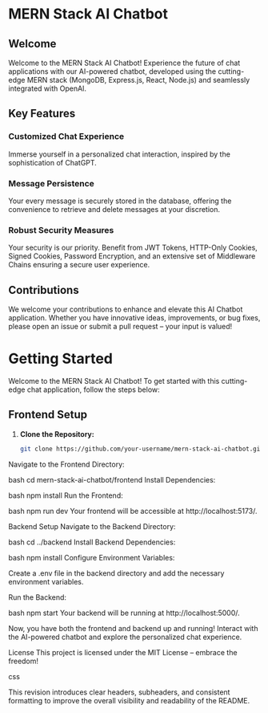 # MERN Stack AI Chatbot

## Welcome

Welcome to the MERN Stack AI Chatbot! Experience the future of chat applications with our AI-powered chatbot, developed using the cutting-edge MERN stack (MongoDB, Express.js, React, Node.js) and seamlessly integrated with OpenAI.

## Key Features

### Customized Chat Experience

Immerse yourself in a personalized chat interaction, inspired by the sophistication of ChatGPT.

### Message Persistence

Your every message is securely stored in the database, offering the convenience to retrieve and delete messages at your discretion.

### Robust Security Measures

Your security is our priority. Benefit from JWT Tokens, HTTP-Only Cookies, Signed Cookies, Password Encryption, and an extensive set of Middleware Chains ensuring a secure user experience.

## Contributions

We welcome your contributions to enhance and elevate this AI Chatbot application. Whether you have innovative ideas, improvements, or bug fixes, please open an issue or submit a pull request – your input is valued!

# Getting Started

Welcome to the MERN Stack AI Chatbot! To get started with this cutting-edge chat application, follow the steps below:

## Frontend Setup

1. **Clone the Repository:**

   ```bash
   git clone https://github.com/your-username/mern-stack-ai-chatbot.git
Navigate to the Frontend Directory:

bash
cd mern-stack-ai-chatbot/frontend
Install Dependencies:

bash
npm install
Run the Frontend:

bash
npm run dev
Your frontend will be accessible at http://localhost:5173/.

Backend Setup
Navigate to the Backend Directory:

bash
cd ../backend
Install Backend Dependencies:

bash
npm install
Configure Environment Variables:

Create a .env file in the backend directory and add the necessary environment variables.

Run the Backend:

bash
npm start
Your backend will be running at http://localhost:5000/.

Now, you have both the frontend and backend up and running! Interact with the AI-powered chatbot and explore the personalized chat experience.

License
This project is licensed under the MIT License – embrace the freedom!

css

This revision introduces clear headers, subheaders, and consistent formatting to improve the overall visibility and readability of the README.